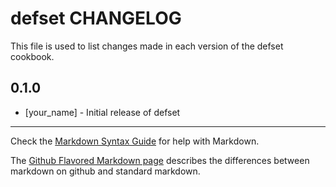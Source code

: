 defset CHANGELOG
================

This file is used to list changes made in each version of the defset cookbook.

0.1.0
-----
- [your_name] - Initial release of defset

- - -
Check the [Markdown Syntax Guide](http://daringfireball.net/projects/markdown/syntax) for help with Markdown.

The [Github Flavored Markdown page](http://github.github.com/github-flavored-markdown/) describes the differences between markdown on github and standard markdown.
